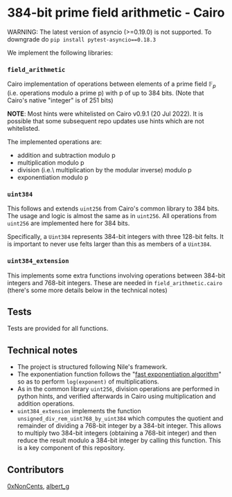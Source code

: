 # 384-bit prime field arithmetic - Cairo

WARNING: The latest version of asyncio (>=0.19.0) is not supported. To downgrade do `pip install pytest-asyncio==0.18.3`


We  implement the following libraries:

### `field_arithmetic`
Cairo implementation of operations between elements of a prime field $\mathbb{F}_p$ (i.e. operations modulo a prime p) with p of up to 384 bits. (Note that Cairo's native "integer" is of 251 bits)

**NOTE**: Most hints were whitelisted on Cairo v0.9.1 (20 Jul 2022). It is possible that some subsequent repo updates use hints which are not whitelisted.

The implemented operations are:

- addition and subtraction modulo p
- multiplication modulo p
- division (i.e.\ multiplication by the modular inverse) modulo p
- exponentiation modulo p


### `uint384`
This follows and extends `uint256` from Cairo's common library to 384 bits. The usage and logic is almost the same as in `uint256`. All operations from `uint256` are implemented here for 384 bits.

Specifically, a `Uint384` represents 384-bit integers with three 128-bit felts. It is important to never use felts larger than this as members of a `Uint384`.

### `uint384_extension` 

This implements some extra functions involving operations between 384-bit integers and 768-bit integers. These are needed in `field_arithmetic.cairo` (there's some more details below in the technical notes)

## Tests

Tests are provided for all functions.

## Technical notes

- The project is structured following Nile's framework.
- The exponentiation function follows the "[fast exponentiation algorithm](https://en.wikipedia.org/wiki/Exponentiation_by_squaring)" so as to perform `log(exponent)` of multiplications.
- As in the common library `uint256`, division operations are performed in python hints, and verified afterwards in Cairo using multiplication and addition operations.
- `uint384_extension` implements the function `unsigned_div_rem_uint768_by_uint384` which computes the quotient and remainder of dividing a 768-bit integer by a 384-bit integer. This allows to multiply two 384-bit integers (obtaining a 768-bit integer) and then reduce the result modulo a 384-bit integer by calling this function. This is a key component of this repository.

## Contributors

[0xNonCents](https://github.com/0xNonCents), [albert_g](https://github.com/albert-garreta)
